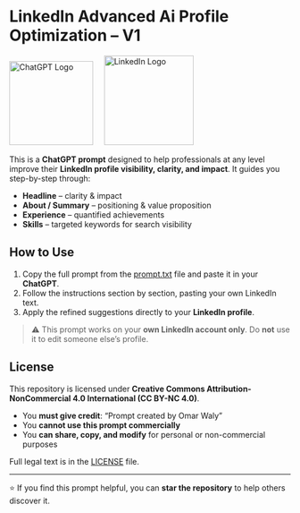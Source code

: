 # LinkedIn Advanced Ai Profile Optimization – V1
<p align="left">
 <img src="https://chatgptaihub.com/wp-content/uploads/2023/06/ChatGpt-logo-With-colour-Background-and-features-ChatGPT-Name-1024x301.png" alt="ChatGPT Logo" width="150"  style="display:inline;">
  &nbsp; &nbsp; 
  <img src="https://upload.wikimedia.org/wikipedia/commons/thumb/0/01/LinkedIn_Logo.svg/640px-LinkedIn_Logo.svg.png" alt="LinkedIn Logo" width="160" style="display:inline;">
</p>

This is a **ChatGPT prompt** designed to help professionals at any level improve their **LinkedIn profile visibility, clarity, and impact**. It guides you step-by-step through:

- **Headline** – clarity & impact  
- **About / Summary** – positioning & value proposition  
- **Experience** – quantified achievements  
- **Skills** – targeted keywords for search visibility  

## How to Use

1. Copy the full prompt from the [prompt.txt](./prompt.txt) file and paste it in your **ChatGPT**.  
2. Follow the instructions section by section, pasting your own LinkedIn text.  
3. Apply the refined suggestions directly to your **LinkedIn profile**.  

> ⚠️ This prompt works on your **own LinkedIn account only**. Do **not** use it to edit someone else’s profile.  

## License

This repository is licensed under **Creative Commons Attribution-NonCommercial 4.0 International (CC BY-NC 4.0)**.  

- You **must give credit**: “Prompt created by Omar Waly”  
- You **cannot use this prompt commercially**  
- You **can share, copy, and modify** for personal or non-commercial purposes  

Full legal text is in the [LICENSE](./LICENSE) file.


---

⭐ If you find this prompt helpful, you can **star the repository** to help others discover it.
